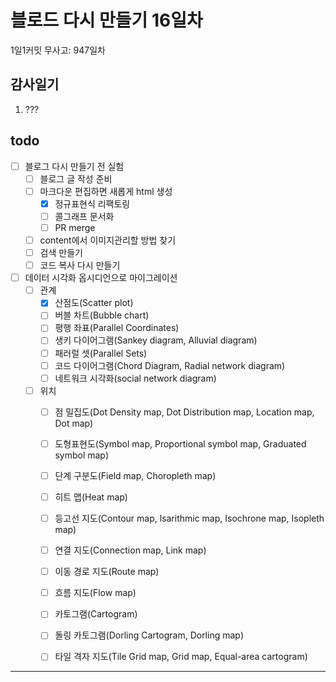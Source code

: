 # 블로드 다시 만들기 16일차

1일1커밋 무사고: 947일차

## 감사일기

1. ???

## todo

- [ ] 블로그 다시 만들기 전 실험
  - [ ] 블로그 글 작성 준비
  - [ ] 마크다운 편집하면 새롭게 html 생성
    - [x] 정규표현식 리팩토링
    - [ ] 콜그래프 문서화
    - [ ] PR merge
  - [ ] content에서 이미지관리할 방법 찾기
  - [ ] 검색 만들기
  - [ ] 코드 복사 다시 만들기
- [ ] 데이터 시각화 옵시디언으로 마이그레이션
  - [ ] 관계
    - [x] 산점도(Scatter plot)
    - [ ] 버블 차트(Bubble chart)
    - [ ] 평행 좌표(Parallel Coordinates)
    - [ ] 생키 다이어그램(Sankey diagram, Alluvial diagram)
    - [ ] 패러럴 셋(Parallel Sets)
    - [ ] 코드 다이어그램(Chord Diagram, Radial network diagram)
    - [ ] 네트워크 시각화(social network diagram)
  - [ ] 위치
    - [ ] 점 밀집도(Dot Density map, Dot Distribution map, Location map, Dot map)
    - [ ] 도형표현도(Symbol map, Proportional symbol map, Graduated symbol map)
    - [ ] 단계 구분도(Field map, Choropleth map)
    - [ ] 히트 맵(Heat map)
    - [ ] 등고선 지도(Contour map, lsarithmic map, Isochrone map, Isopleth map)
    - [ ] 연결 지도(Connection map, Link map)
    - [ ] 이동 경로 지도(Route map)
    - [ ] 흐름 지도(Flow map)
    - [ ] 카토그램(Cartogram)
    - [ ] 돌링 카토그램(Dorling Cartogram, Dorling map)
    - [ ] 타일 격자 지도(Tile Grid map, Grid map, Equal-area cartogram)


---


